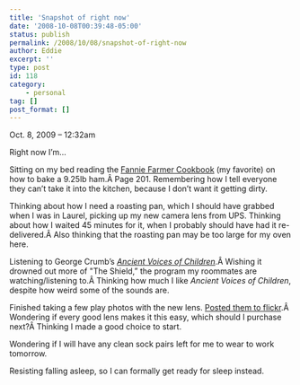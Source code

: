```yaml
---
title: 'Snapshot of right now'
date: '2008-10-08T00:39:48-05:00'
status: publish
permalink: /2008/10/08/snapshot-of-right-now
author: Eddie
excerpt: ''
type: post
id: 118
category:
    - personal
tag: []
post_format: []
---
```

Oct. 8, 2009 – 12:32am

Right now I’m…

Sitting on my bed reading the [Fannie Farmer Cookbook](http://www.bartleby.com/87/) (my favorite) on how to bake a 9.25lb ham.Â Page 201. Remembering how I tell everyone they can’t take it into the kitchen, because I don’t want it getting dirty.

Thinking about how I need a roasting pan, which I should have grabbed when I was in Laurel, picking up my new camera lens from UPS. Thinking about how I waited 45 minutes for it, when I probably should have had it re-delivered.Â Also thinking that the roasting pan may be too large for my oven here.

Listening to George Crumb’s [*Ancient Voices of Children*](http://www.georgecrumb.net/comp/ancien.html).Â Wishing it drowned out more of "The Shield,” the program my roommates are watching/listening to.Â Thinking how much I like *Ancient Voices of Children*, despite how weird some of the sounds are.

Finished taking a few play photos with the new lens. [Posted them to flickr](http://flickr.com/photos/ed_welker/).Â Wondering if every good lens makes it this easy, which should I purchase next?Â Thinking I made a good choice to start.

Wondering if I will have any clean sock pairs left for me to wear to work tomorrow.

Resisting falling asleep, so I can formally get ready for sleep instead.